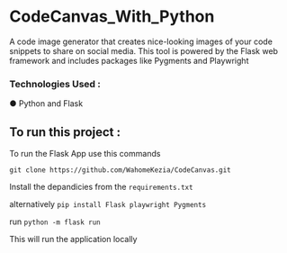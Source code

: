 
# CodeCanvas_With_Python
A code image generator that creates nice-looking images of your code snippets to share on social media. This tool is  powered by the Flask web framework and includes packages like Pygments and Playwright

### Technologies Used :

● Python and Flask 


## To run this project : 

To run the Flask App use this commands 

`git clone https://github.com/WahomeKezia/CodeCanvas.git`

Install the depandicies from the `requirements.txt` 

alternatively `pip install Flask playwright Pygments`

run `python -m flask run`

This will run the application locally 


